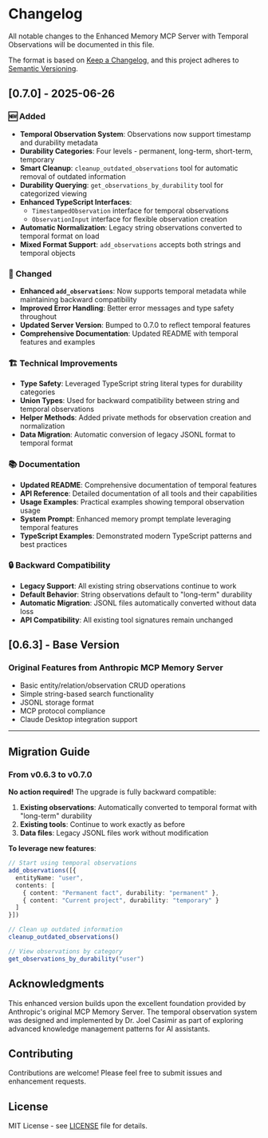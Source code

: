# Changelog

All notable changes to the Enhanced Memory MCP Server with Temporal Observations will be documented in this file.

The format is based on [Keep a Changelog](https://keepachangelog.com/en/1.0.0/),
and this project adheres to [Semantic Versioning](https://semver.org/spec/v2.0.0.html).

## [0.7.0] - 2025-06-26

### 🆕 Added
- **Temporal Observation System**: Observations now support timestamp and durability metadata
- **Durability Categories**: Four levels - permanent, long-term, short-term, temporary  
- **Smart Cleanup**: `cleanup_outdated_observations` tool for automatic removal of outdated information
- **Durability Querying**: `get_observations_by_durability` tool for categorized viewing
- **Enhanced TypeScript Interfaces**: 
  - `TimestampedObservation` interface for temporal observations
  - `ObservationInput` interface for flexible observation creation
- **Automatic Normalization**: Legacy string observations converted to temporal format on load
- **Mixed Format Support**: `add_observations` accepts both strings and temporal objects

### 🔄 Changed  
- **Enhanced `add_observations`**: Now supports temporal metadata while maintaining backward compatibility
- **Improved Error Handling**: Better error messages and type safety throughout
- **Updated Server Version**: Bumped to 0.7.0 to reflect temporal features
- **Comprehensive Documentation**: Updated README with temporal features and examples

### 🏗️ Technical Improvements
- **Type Safety**: Leveraged TypeScript string literal types for durability categories
- **Union Types**: Used for backward compatibility between string and temporal observations  
- **Helper Methods**: Added private methods for observation creation and normalization
- **Data Migration**: Automatic conversion of legacy JSONL format to temporal format

### 📚 Documentation
- **Updated README**: Comprehensive documentation of temporal features
- **API Reference**: Detailed documentation of all tools and their capabilities
- **Usage Examples**: Practical examples showing temporal observation usage
- **System Prompt**: Enhanced memory prompt template leveraging temporal features
- **TypeScript Examples**: Demonstrated modern TypeScript patterns and best practices

### 🔒 Backward Compatibility
- **Legacy Support**: All existing string observations continue to work
- **Default Behavior**: String observations default to "long-term" durability
- **Automatic Migration**: JSONL files automatically converted without data loss
- **API Compatibility**: All existing tool signatures remain unchanged

## [0.6.3] - Base Version

### Original Features from Anthropic MCP Memory Server
- Basic entity/relation/observation CRUD operations
- Simple string-based search functionality  
- JSONL storage format
- MCP protocol compliance
- Claude Desktop integration support

---

## Migration Guide

### From v0.6.3 to v0.7.0

**No action required!** The upgrade is fully backward compatible:

1. **Existing observations**: Automatically converted to temporal format with "long-term" durability
2. **Existing tools**: Continue to work exactly as before
3. **Data files**: Legacy JSONL files work without modification

**To leverage new features**:

```typescript
// Start using temporal observations
add_observations([{
  entityName: "user", 
  contents: [
    { content: "Permanent fact", durability: "permanent" },
    { content: "Current project", durability: "temporary" }
  ]
}])

// Clean up outdated information  
cleanup_outdated_observations()

// View observations by category
get_observations_by_durability("user")
```

## Acknowledgments

This enhanced version builds upon the excellent foundation provided by Anthropic's original MCP Memory Server. The temporal observation system was designed and implemented by Dr. Joel Casimir as part of exploring advanced knowledge management patterns for AI assistants.

## Contributing

Contributions are welcome! Please feel free to submit issues and enhancement requests.

## License

MIT License - see [LICENSE](LICENSE) file for details.

